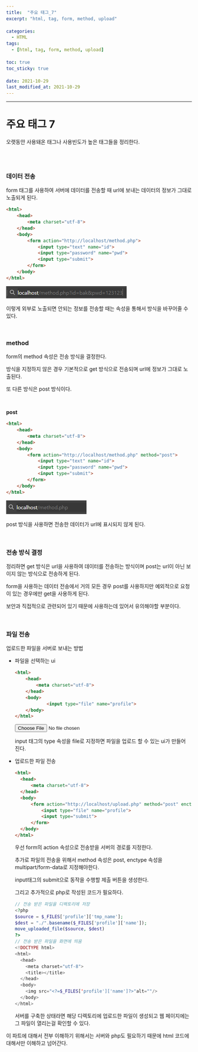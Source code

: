```yaml
---
title:  "주요 태그_7"
excerpt: "html, tag, form, method, upload"

categories:
  - HTML
tags:
  - [html, tag, form, method, upload]

toc: true
toc_sticky: true
 
date: 2021-10-29 
last_modified_at: 2021-10-29
---  
```


***

<h1>주요 태그 7</h1>
오랫동안 사용돼온 태그나 사용빈도가 높은 태그들을 정리한다.

<br><br>

### 데이터 전송

form 태그를 사용하여 서버에 데이터를 전송할 때 url에 보내는 데이터의 정보가 그대로 노출되게 된다.  

```html
<html>
    <head>
        <meta charset="utf-8">
    </head>
    <body>
        <form action="http://localhost/method.php">
            <input type="text" name="id">
            <input type="password" name="pwd">
            <input type="submit">
        </form>
    </body>
</html>
```
<img src="/assets/images/20211030_Posting/1.png" alt="png1">

이렇게 외부로 노출되면 안되는 정보를 전송할 때는 속성을 통해서 방식을 바꾸어줄 수 있다.  

<br>

### method 

form의 method 속성은 전송 방식을 결정한다.  

방식을 지정하지 않은 경우 기본적으로 get 방식으로 전송되며 url에 정보가 그대로 노출된다.  

또 다른 방식은 post 방식이다.  

<br>

**post**

```html
<html>
    <head>
        <meta charset="utf-8">
    </head>
    <body>
        <form action="http://localhost/method.php" method="post">
            <input type="text" name="id">
            <input type="password" name="pwd">
            <input type="submit">
        </form>
    </body>
</html>
```

<img src="/assets/images/20211030_Posting/2.png" alt="png2">

post 방식을 사용하면 전송한 데이터가 url에 표시되지 않게 된다.  

<br>

### 전송 방식 결정  

정리하면 get 방식은 url을 사용하여 데이터를 전송하는 방식이며 post는 url이 아닌 보이지 않는 방식으로 전송하게 된다.  

form을 사용하는 데이터 전송에서 거의 모든 경우 post를 사용하지만 예외적으로 요청이 있는 경우에만 get을 사용하게 된다.   

보안과 직접적으로 관련되어 있기 때문에 사용하는데 있어서 유의해야할 부분이다.  

<br/>

### 파일 전송  

업로드한 파일을 서버로 보내는 방법  

* 파일을 선택하는 ui  

  ```html
  <html>
      <head>
          <meta charset="utf-8">
      </head>
      <body>
              <input type="file" name="profile">
      </body>
  </html>
  ```

  <input type="file" name="profile">

  input 태그의 type 속성을 file로 지정하면 파일을 업로드 할 수 있는 ui가 만들어 진다.  

* 업로드한 파일 전송

  ```html
  <html>
    <head>
        <meta charset="utf-8">
    </head>
    <body>
        <form action="http://localhost/upload.php" method="post" enctype="multipart/form-data">
            <input type="file" name="profile">
            <input type="submit">
        </form>
    </body>
  </html>
  ```

  우선 form의 action 속성으로 전송받을 서버의 경로를 지정한다.  

  추가로 파일의 전송을 위해서 method 속성은 post, enctype 속성을 multipart/form-data로 지정해야한다.    
  
  input태그의 submit으로 동작을 수행할 제출 버튼을 생성한다.  

  그리고 추가적으로 php로 작성된 코드가 필요하다.  

  ```php
  // 전송 받은 파일을 디렉토리에 저장
  <?php
  $source = $_FILES['profile']['tmp_name'];
  $dest = "./".basename($_FILES['profile']['name']);
  move_uploaded_file($source, $dest)
  ?>
  // 전송 받은 파일을 화면에 띄움
  <!DOCTYPE html>
  <html>
    <head>
      <meta charset="utf-8">
      <title></title>
    </head>
    <body>
      <img src="<?=$_FILES['profile']['name']?>"alt=""/>
    </body>
  </html>
  ```

  서버를 구축한 상태라면 해당 디렉토리에 업로드한 파일이 생성되고 웹 페이지에는 그 파일이 열리는걸 확인할 수 있다.  


이 파트에 대해서 전부 이해하기 위해서는 서버와 php도 필요하기 때문에 html 코드에 대해서만 이해하고 넘어간다.  
